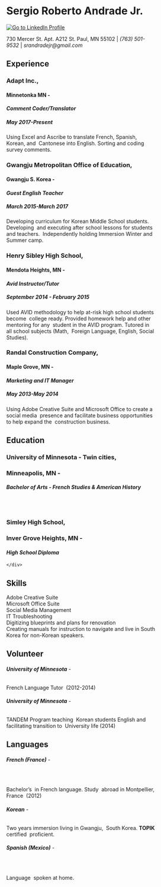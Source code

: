 <!DOCTYPE html>
<html>
<head>
	<title>S.R. Andrade Jr Résumé</title>
	<meta name="viewport" content="width=device-width, initial-scale=1">
	<meta charset="UTF-8">
	<link rel="stylesheet" type="text/css" href="resume-stylesheet.css">
<style>
* {
 box-sizing: border-box;
}
</style>
</head>
<body>
	<h1>Sergio Roberto Andrade Jr.</h1>
		<a href="https://www.linkedin.com/in/srandradejr/"><img src="https://media.licdn.com/dms/image/C4D03AQEp2BfZuT21UA/profile-displayphoto-shrink_200_200/0?e=1526954400&v=alpha&t=gMwabbRaXssOOjsN7OhB5KwW2bkqxNfxRoPKgBT6rMo" alt="Go to LinkedIn Profile"></a>
		<p class="address">730 Mercer St. Apt. A212 St. Paul, MN 55102 | <em>(763) 501-9532</em> | <em>srandradejr@gmail.com</em></p>

  <div class="row">
  <div class="first-column">
	<h2>Experience</h2>
		<div>
		<h3><b>Adapt Inc., </b></h3><h4 id="place">Minnetonka MN -</h4><h4><em>Comment Coder/Translator</em></h4></div>
			<h5>May 2017-Present</h5>
			<p>Using Excel and Ascribe to translate French, Spanish, Korean, and  Cantonese into English. Sorting and coding survey comments.  </p>
		<h3><b>Gwangju Metropolitan Office of Education,</b> </h3><h4 id="place">Gwangju S. Korea - </h4><h4><em>Guest English Teacher</em></h4>
			<h5>March 2015-March 2017</h5>
			<p>Developing curriculum for Korean Middle School students. Developing  and executing after school lessons for students and teachers.  Independently holding Immersion Winter and Summer camp.</p>
		<h3><b>Henry Sibley High School</b>,</h3><h4 id="place"> Mendota Heights, MN - </h4><h4><em>Avid Instructor/Tutor</em></h4>
			<h5>September 2014 - February 2015</h5>
			<p>Used AVID methodology to help at-risk high school students become  college ready. Provided homework help and other mentoring for any  student in the AVID program. Tutored in all school subjects (Math,  Foreign Language, English, Social Studies).</p>
		<h3><b>Randal Construction Company</b>,</h3><h4 id="place"> Maple Grove, MN - </h4><h4><em>Marketing and IT Manager</em></h4>
			<h5>May 2013-May 2014</h5>
			<p>Using Adobe Creative Suite and Microsoft Office to create a social media  presence and facilitate business opportunities to help expand the  construction business. </p>
	<h2>Education</h2>
		<h3>University of Minnesota - Twin cities,</h3> <h3 id="place"> Minneapolis, MN - </h3> <h4><em>Bachelor of Arts - French Studies & American History</em></h4><br><br>
		<h3>Simley High School, </h3><h3 id="place">Inver Grove Heights, MN - </h3><h4><em>High School Diploma</em></h4>

	

	</div>
<div class="second-column">
    <h2 class="right">Skills</h2>
    <p class="p2">Adobe Creative Suite<br>
       Microsoft Office Suite<br>
       Social Media Management<br>
       IT Troubleshooting<br>
       Digitizing blueprints and plans for renovation<br>
       Creating manuals for instruction to navigate and live in South Korea for non-Korean speakers.</p>
    <h2 class="right">Volunteer</h2>
    	<h6><em><b>University of Minnesota</b></em> - </h6><p class="p2">French Language Tutor  (2012-2014)<br></p><h6><em><b>University of Minnesota</b></em> -  </h6><p>TANDEM Program teaching  Korean students English and  facilitating transition to  University life (2014)</p>
    <h2 class="right">Languages</h2>
    	<h6><b>French <em>(France)</b></em> - </h6><br><p class="p2">Bachelor’s  in French language. Study  abroad in Montpellier, France  (2012)</p>
    	<h6><b>Korean</b> -</h6> <p class="p2">Two years immersion living in Gwangju,  South Korea. <b>TOPIK</b> certified  proficient.</p>
    	<h6><b>Spanish <em>(Mexico)</em></b> -</h6><br><p class="p2">Language  spoken at home.</p>	
		
  </div>
</div>
		
</body>
</html>
